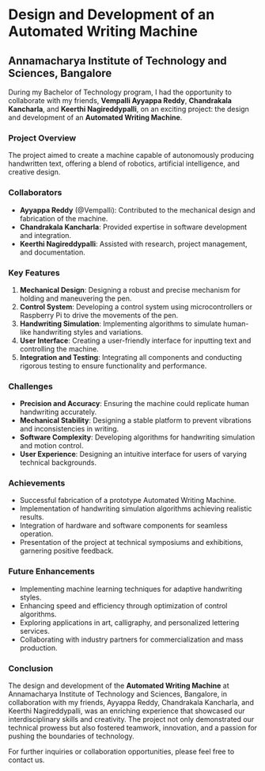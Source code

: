 # Design and Development of an Automated Writing Machine

## Annamacharya Institute of Technology and Sciences, Bangalore

During my Bachelor of Technology program, I had the opportunity to collaborate with my friends, **Vempalli Ayyappa Reddy**, **Chandrakala Kancharla**, and **Keerthi Nagireddypalli**, on an exciting project: the design and development of an **Automated Writing Machine**.

### Project Overview
The project aimed to create a machine capable of autonomously producing handwritten text, offering a blend of robotics, artificial intelligence, and creative design.

### Collaborators
- **Ayyappa Reddy** (@Vempalli): Contributed to the mechanical design and fabrication of the machine.
- **Chandrakala Kancharla**: Provided expertise in software development and integration.
- **Keerthi Nagireddypalli**: Assisted with research, project management, and documentation.

### Key Features
1. **Mechanical Design**: Designing a robust and precise mechanism for holding and maneuvering the pen.
2. **Control System**: Developing a control system using microcontrollers or Raspberry Pi to drive the movements of the pen.
3. **Handwriting Simulation**: Implementing algorithms to simulate human-like handwriting styles and variations.
4. **User Interface**: Creating a user-friendly interface for inputting text and controlling the machine.
5. **Integration and Testing**: Integrating all components and conducting rigorous testing to ensure functionality and performance.

### Challenges
- **Precision and Accuracy**: Ensuring the machine could replicate human handwriting accurately.
- **Mechanical Stability**: Designing a stable platform to prevent vibrations and inconsistencies in writing.
- **Software Complexity**: Developing algorithms for handwriting simulation and motion control.
- **User Experience**: Designing an intuitive interface for users of varying technical backgrounds.

### Achievements
- Successful fabrication of a prototype Automated Writing Machine.
- Implementation of handwriting simulation algorithms achieving realistic results.
- Integration of hardware and software components for seamless operation.
- Presentation of the project at technical symposiums and exhibitions, garnering positive feedback.

### Future Enhancements
- Implementing machine learning techniques for adaptive handwriting styles.
- Enhancing speed and efficiency through optimization of control algorithms.
- Exploring applications in art, calligraphy, and personalized lettering services.
- Collaborating with industry partners for commercialization and mass production.

### Conclusion
The design and development of the **Automated Writing Machine** at Annamacharya Institute of Technology and Sciences, Bangalore, in collaboration with my friends, Ayyappa Reddy, Chandrakala Kancharla, and Keerthi Nagireddypalli, was an enriching experience that showcased our interdisciplinary skills and creativity. The project not only demonstrated our technical prowess but also fostered teamwork, innovation, and a passion for pushing the boundaries of technology.

For further inquiries or collaboration opportunities, please feel free to contact us.

